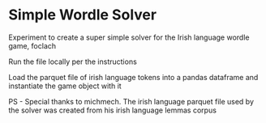 # Simple Wordle Solver

Experiment to create a super simple solver for the Irish language wordle game, foclach

Run the file locally per the instructions

Load the parquet file of irish language tokens into a pandas dataframe and instantiate the game object with it

PS - Special thanks to michmech. The irish language parquet file used by the solver was created from his irish language lemmas corpus
